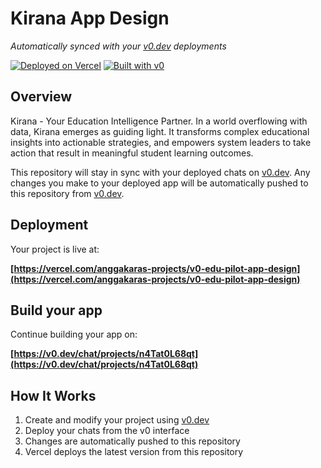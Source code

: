 # Kirana App Design

*Automatically synced with your [v0.dev](https://v0.dev) deployments*

[![Deployed on Vercel](https://img.shields.io/badge/Deployed%20on-Vercel-black?style=for-the-badge&logo=vercel)](https://vercel.com/anggakaras-projects/v0-edu-pilot-app-design)
[![Built with v0](https://img.shields.io/badge/Built%20with-v0.dev-black?style=for-the-badge)](https://v0.dev/chat/projects/n4Tat0L68qt)

## Overview

Kirana - Your Education Intelligence Partner. In a world overflowing with data, Kirana emerges as guiding light. It transforms complex educational insights into actionable strategies, and empowers system leaders to take action that result in meaningful student learning outcomes.

This repository will stay in sync with your deployed chats on [v0.dev](https://v0.dev).
Any changes you make to your deployed app will be automatically pushed to this repository from [v0.dev](https://v0.dev).

## Deployment

Your project is live at:

**[https://vercel.com/anggakaras-projects/v0-edu-pilot-app-design](https://vercel.com/anggakaras-projects/v0-edu-pilot-app-design)**

## Build your app

Continue building your app on:

**[https://v0.dev/chat/projects/n4Tat0L68qt](https://v0.dev/chat/projects/n4Tat0L68qt)**

## How It Works

1. Create and modify your project using [v0.dev](https://v0.dev)
2. Deploy your chats from the v0 interface
3. Changes are automatically pushed to this repository
4. Vercel deploys the latest version from this repository
